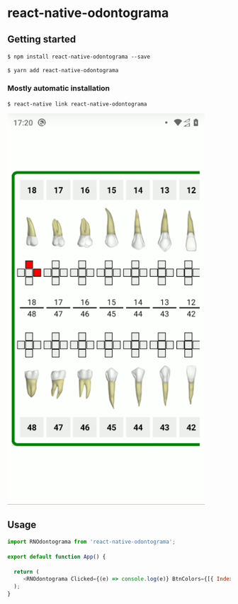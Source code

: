 
# react-native-odontograma

## Getting started

`$ npm install react-native-odontograma --save`

`$ yarn add react-native-odontograma `

### Mostly automatic installation

`$ react-native link react-native-odontograma`

![date-range-picker](https://github.com/websitesltda/react-native-odontograma/blob/main/assets/bg.png)


## Usage
```javascript
import RNOdontograma from 'react-native-odontograma';

export default function App() {

  return (
     <RNOdontograma Clicked={(e) => console.log(e)} BtnColors={[{ Index: '18_4', Color: '#f00' }, { Index: '18_3', Color: '#f00' }]} />
  );
}
```
  